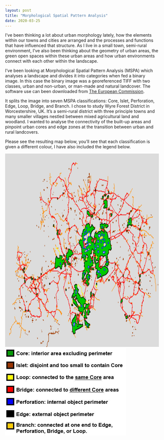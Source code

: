 ```yaml
---
layout: post
title: "Morphological Spatial Pattern Analysis"
date: 2020-03-25
---
```


I’ve been thinking a lot about urban morphology lately, how the elements within our towns and cities are arranged and the processes and functions that have influenced that structure. As I live in a small town, semi-rural environment, I’ve also been thinking about the geometry of urban areas, the green open spaces within these urban areas and how urban environments connect with each other within the landscape.  

I’ve been looking at Morphological Spatial Pattern Analysis (MSPA) which analyses a landscape and divides it into categories when fed a binary image. In this case the binary image was a georeferenced TIFF with two classes, urban and non-urban, or man-made and natural landcover. The software use can been downloaded from [The European Commission](https://forest.jrc.ec.europa.eu/en/activities/lpa/mspa/).

It splits the image into seven MSPA classifications: Core, Islet, Perforation, Edge, Loop, Bridge, and Branch. I chose to study Wyre Forest District in Worcestershire, UK. It’s a semi-rural district with three principle towns and many smaller villages nestled between mixed agricultural land and woodland. I wanted to analyse the connectivity of the built-up areas and pinpoint urban cores and edge zones at the transition between urban and rural landcovers.

Please see the resulting map below, you’ll see that each classification is given a different colour, I have also included the legend below.


<img src="/wf_mspa.jpg" alt="Wyre Forest MSPA" style="width:866x;height:632px;">


<img src="/mspa_classes.JPG" alt="MSPA Classes" style="width:396x;height:287px;">


